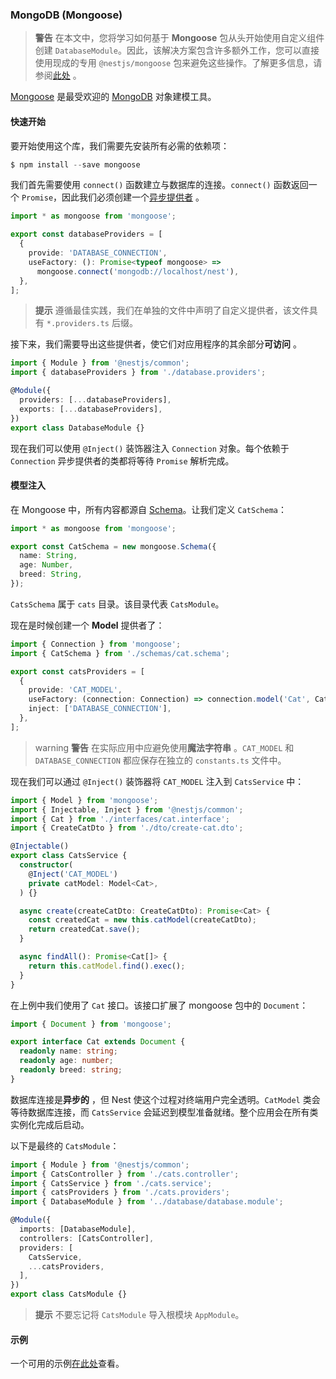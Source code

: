 ### MongoDB (Mongoose)

> **警告** 在本文中，您将学习如何基于 **Mongoose** 包从头开始使用自定义组件创建 `DatabaseModule`。因此，该解决方案包含许多额外工作，您可以直接使用现成的专用 `@nestjs/mongoose` 包来避免这些操作。了解更多信息，请参阅[此处](/techniques/mongodb) 。

[Mongoose](https://mongoosejs.com) 是最受欢迎的 [MongoDB](https://www.mongodb.org/) 对象建模工具。

#### 快速开始

要开始使用这个库，我们需要先安装所有必需的依赖项：

```typescript
$ npm install --save mongoose
```

我们首先需要使用 `connect()` 函数建立与数据库的连接。`connect()` 函数返回一个 `Promise`，因此我们必须创建一个[异步提供者](/fundamentals/async-components) 。

```typescript title="database.providers"
import * as mongoose from 'mongoose';

export const databaseProviders = [
  {
    provide: 'DATABASE_CONNECTION',
    useFactory: (): Promise<typeof mongoose> =>
      mongoose.connect('mongodb://localhost/nest'),
  },
];
```

> **提示** 遵循最佳实践，我们在单独的文件中声明了自定义提供者，该文件具有 `*.providers.ts` 后缀。

接下来，我们需要导出这些提供者，使它们对应用程序的其余部分**可访问** 。

```typescript title="database.module"
import { Module } from '@nestjs/common';
import { databaseProviders } from './database.providers';

@Module({
  providers: [...databaseProviders],
  exports: [...databaseProviders],
})
export class DatabaseModule {}
```

现在我们可以使用 `@Inject()` 装饰器注入 `Connection` 对象。每个依赖于 `Connection` 异步提供者的类都将等待 `Promise` 解析完成。

#### 模型注入

在 Mongoose 中，所有内容都源自 [Schema](https://mongoosejs.com/docs/guide.html)。让我们定义 `CatSchema`：

```typescript title="schemas/cat.schema"
import * as mongoose from 'mongoose';

export const CatSchema = new mongoose.Schema({
  name: String,
  age: Number,
  breed: String,
});
```

`CatsSchema` 属于 `cats` 目录。该目录代表 `CatsModule`。

现在是时候创建一个 **Model** 提供者了：

```typescript title="cats.providers"
import { Connection } from 'mongoose';
import { CatSchema } from './schemas/cat.schema';

export const catsProviders = [
  {
    provide: 'CAT_MODEL',
    useFactory: (connection: Connection) => connection.model('Cat', CatSchema),
    inject: ['DATABASE_CONNECTION'],
  },
];
```

> warning **警告** 在实际应用中应避免使用**魔法字符串** 。`CAT_MODEL` 和 `DATABASE_CONNECTION` 都应保存在独立的 `constants.ts` 文件中。

现在我们可以通过 `@Inject()` 装饰器将 `CAT_MODEL` 注入到 `CatsService` 中：

```typescript title="cats.service"
import { Model } from 'mongoose';
import { Injectable, Inject } from '@nestjs/common';
import { Cat } from './interfaces/cat.interface';
import { CreateCatDto } from './dto/create-cat.dto';

@Injectable()
export class CatsService {
  constructor(
    @Inject('CAT_MODEL')
    private catModel: Model<Cat>,
  ) {}

  async create(createCatDto: CreateCatDto): Promise<Cat> {
    const createdCat = new this.catModel(createCatDto);
    return createdCat.save();
  }

  async findAll(): Promise<Cat[]> {
    return this.catModel.find().exec();
  }
}
```

在上例中我们使用了 `Cat` 接口。该接口扩展了 mongoose 包中的 `Document`：

```typescript
import { Document } from 'mongoose';

export interface Cat extends Document {
  readonly name: string;
  readonly age: number;
  readonly breed: string;
}
```

数据库连接是**异步的** ，但 Nest 使这个过程对终端用户完全透明。`CatModel` 类会等待数据库连接，而 `CatsService` 会延迟到模型准备就绪。整个应用会在所有类实例化完成后启动。

以下是最终的 `CatsModule`：

```typescript title="cats.module"
import { Module } from '@nestjs/common';
import { CatsController } from './cats.controller';
import { CatsService } from './cats.service';
import { catsProviders } from './cats.providers';
import { DatabaseModule } from '../database/database.module';

@Module({
  imports: [DatabaseModule],
  controllers: [CatsController],
  providers: [
    CatsService,
    ...catsProviders,
  ],
})
export class CatsModule {}
```

> **提示** 不要忘记将 `CatsModule` 导入根模块 `AppModule`。

#### 示例

一个可用的示例[在此处](https://github.com/nestjs/nest/tree/master/sample/14-mongoose-base)查看。
